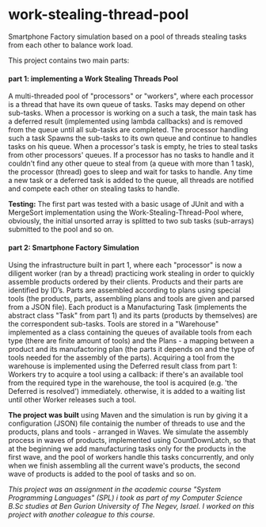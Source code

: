 # work-stealing-thread-pool
Smartphone Factory simulation based on a pool of threads stealing tasks from each other to balance work load.

This project contains two main parts:
#### part 1: implementing a Work Stealing Threads Pool 
A multi-threaded pool of "processors" or "workers", where each processor is a thread that have its own queue of tasks. Tasks may depend on other sub-tasks. When a processor is working on a such a task, the main task has a deferred result (implemented using lambda callbacks) and is removed from the queue until all sub-tasks are completed. The processor handling such a task Spawns the sub-tasks to its own queue and continue to handles tasks on his queue. When a processor's task is empty, he tries to steal tasks from other processors' queues. 
If a processor has no tasks to handle and it couldn't find any other queue to steal from (a queue with more than 1 task), the processor (thread) goes to sleep and wait for tasks to handle. Any time a new task or a deferred task is added to the queue, all threads are notified and compete each other on stealing tasks to handle.

**Testing:**
The first part was tested with a basic usage of JUnit and with a MergeSort implementation using the Work-Stealing-Thread-Pool where, obviously, the initial unsorted array is splitted to two sub tasks (sub-arrays) submitted to the pool and so on.

#### part 2: Smartphone Factory Simulation
Using the infrastructure built in part 1, where each "processor" is now a diligent worker (ran by a thread) practicing work stealing in order to quickly assemble products ordered by their clients.
Products and their parts are identified by ID’s. Parts are assembled according to plans using special tools (the products, parts, assembling plans and tools are given and parsed from a JSON file). Each product is a Manufacturing Task (implements the abstract class "Task" from part 1) and its parts (products by themselves) are the correspondent sub-tasks.
Tools are stored in a "Warehouse" implemented as a class containing the queues of available tools from each type (there are finite amount of tools) and the Plans - a mapping between a product and its manufactoring plan (the parts it depends on and the type of tools needed for the assembly of the parts).
Acquiring a tool from the warehouse is implemented using the Deferred result class from part 1: Workers try to acquire a tool using a callback: if there's an available tool from the required type in the warehouse, the tool is acquired (e.g. 'the Deferred is resolved') immediately. otherwise, it is added to a waiting list until other Worker releases such a tool.

**The project was built** using Maven and the simulation is run by giving it a configuration (JSON) file containig the number of threads to use and the products, plans and tools - arranged in Waves. We simulate the assembly process in waves of products, implemented using CountDownLatch, so that at the beginning we add manufacturing tasks only for the products in the first wave, and the pool of workers handle this tasks concurrently, and only when we finish assembling all the current wave's products, the second wave of products is added to the pool of tasks and so on.

_This project was an assignment in the academic course "System Programming Languages" (SPL) i took as part of my Computer Science B.Sc studies at Ben Gurion University of The Negev, Israel. I worked on this project with another coleague to this course._


